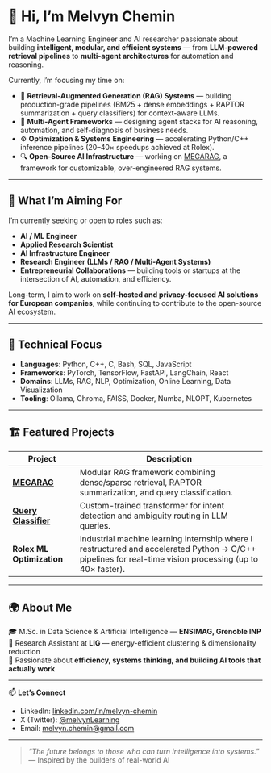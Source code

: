 # 👋 Hi, I’m Melvyn Chemin

I’m a Machine Learning Engineer and AI researcher passionate about building **intelligent, modular, and efficient systems** — from **LLM-powered retrieval pipelines** to **multi-agent architectures** for automation and reasoning.

Currently, I’m focusing my time on:
- 🧩 **Retrieval-Augmented Generation (RAG) Systems** — building production-grade pipelines (BM25 + dense embeddings + RAPTOR summarization + query classifiers) for context-aware LLMs.  
- 🤖 **Multi-Agent Frameworks** — designing agent stacks for AI reasoning, automation, and self-diagnosis of business needs.  
- ⚙️ **Optimization & Systems Engineering** — accelerating Python/C++ inference pipelines (20–40× speedups achieved at Rolex).  
- 🔍 **Open-Source AI Infrastructure** — working on [MEGARAG](https://github.com/MelvynChemin/MEGARAG), a framework for customizable, over-engineered RAG systems.  

---

## 🎯 What I’m Aiming For

I’m currently seeking or open to roles such as:
- **AI / ML Engineer**  
- **Applied Research Scientist**  
- **AI Infrastructure Engineer**  
- **Research Engineer (LLMs / RAG / Multi-Agent Systems)**  
- **Entrepreneurial Collaborations** — building tools or startups at the intersection of AI, automation, and efficiency.

Long-term, I aim to work on **self-hosted and privacy-focused AI solutions for European companies**, while continuing to contribute to the open-source AI ecosystem.

---

## 🧠 Technical Focus

- **Languages**: Python, C++, C, Bash, SQL, JavaScript  
- **Frameworks**: PyTorch, TensorFlow, FastAPI, LangChain, React  
- **Domains**: LLMs, RAG, NLP, Optimization, Online Learning, Data Visualization  
- **Tooling**: Ollama, Chroma, FAISS, Docker, Numba, NLOPT, Kubernetes  

---

## 🏗️ Featured Projects

| Project | Description |
|----------|-------------|
| [**MEGARAG**](https://github.com/MelvynChemin/MEGARAG) | Modular RAG framework combining dense/sparse retrieval, RAPTOR summarization, and query classification. |
| [**Query Classifier**](https://github.com/MelvynChemin/query_classifier) | Custom-trained transformer for intent detection and ambiguity routing in LLM queries. |
| **Rolex ML Optimization** | Industrial machine learning internship where I restructured and accelerated Python → C/C++ pipelines for real-time vision processing (up to 40× faster). |

---

## 🌍 About Me

🎓 M.Sc. in Data Science & Artificial Intelligence — **ENSIMAG, Grenoble INP**  
🔬 Research Assistant at **LIG** — energy-efficient clustering & dimensionality reduction  
🧠 Passionate about **efficiency, systems thinking, and building AI tools that actually work**

---

📫 **Let’s Connect**
- LinkedIn: [linkedin.com/in/melvyn-chemin](https://www.linkedin.com/in/melvyn-chemin)
- X (Twitter): [@melvynLearning](https://x.com/melvynLearning)  
- Email: melvyn.chemin@gmail.com  

---

> *“The future belongs to those who can turn intelligence into systems.”*  
> — Inspired by the builders of real-world AI
